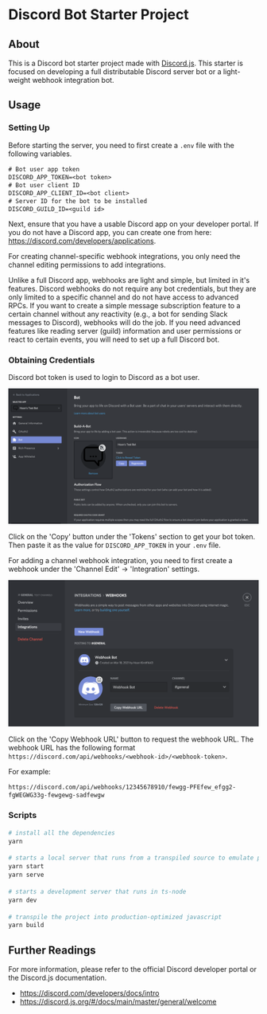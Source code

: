 # Discord Bot Starter Project

## About

This is a Discord bot starter project made with [Discord.js](https://discord.js.org/#/docs/main/stable/general/welcome).
This starter is focused on developing a full distributable Discord server bot or a light-weight webhook integration bot.

## Usage

### Setting Up

Before starting the server, you need to first create a `.env` file with the following variables.

```env
# Bot user app token
DISCORD_APP_TOKEN=<bot token>
# Bot user client ID
DISCORD_APP_CLIENT_ID=<bot client>
# Server ID for the bot to be installed
DISCORD_GUILD_ID=<guild id>
```

Next, ensure that you have a usable Discord app on your developer portal.
If you do not have a Discord app, you can create one from here: <https://discord.com/developers/applications>.

For creating channel-specific webhook integrations, you only need the channel editing permissions to add integrations.

Unlike a full Discord app, webhooks are light and simple, but limited in it's features.
Discord webhooks do not require any bot credentials, but they are only limited to a specific channel and do not have access to advanced RPCs.
If you want to create a simple message subscription feature to a certain channel without any reactivity (e.g., a bot for sending Slack messages to Discord), webhooks will do the job.
If you need advanced features like reading server (guild) information and user permissions or react to certain events, you will need to set up a full Discord bot.

### Obtaining Credentials

Discord bot token is used to login to Discord as a bot user.

![bot-token](img/bot-token.png)

Click on the 'Copy' button under the 'Tokens' section to get your bot token.
Then paste it as the value for `DISCORD_APP_TOKEN` in your `.env` file.

For adding a channel webhook integration, you need to first create a webhook under the 'Channel Edit' -> 'Integration' settings.

![webhook-integration](img/channel-integration.png)

Click on the 'Copy Webhook URL' button to request the webhook URL.
The webhook URL has the following format `https://discord.com/api/webhooks/<webhook-id>/<webhook-token>`.

For example:

```url
https://discord.com/api/webhooks/12345678910/fewgg-PFEfew_efgg2-fgWEGWG33g-fewgewg-sadfewgw
```

### Scripts

```bash
# install all the dependencies
yarn

# starts a local server that runs from a transpiled source to emulate production
yarn start
yarn serve

# starts a development server that runs in ts-node
yarn dev

# transpile the project into production-optimized javascript
yarn build
```

## Further Readings

For more information, please refer to the official Discord developer portal or the Discord.js documentation.

- <https://discord.com/developers/docs/intro>
- <https://discord.js.org/#/docs/main/master/general/welcome>

